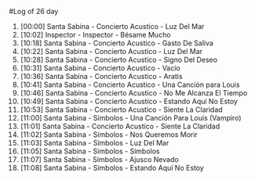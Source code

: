 #Log of 26 day

1. [00:00] Santa Sabina - Concierto Acustico - Luz Del Mar
1. [10:02] Inspector - Inspector - Bésame Mucho
1. [10:18] Santa Sabina - Concierto Acustico - Gasto De Saliva
1. [10:22] Santa Sabina - Concierto Acustico - Luz Del Mar
1. [10:28] Santa Sabina - Concierto Acustico - Signo Del Deseo
1. [10:31] Santa Sabina - Concierto Acustico - Vacío
1. [10:36] Santa Sabina - Concierto Acustico - Aratis
1. [10:41] Santa Sabina - Concierto Acustico - Una Canción para Louis
1. [10:46] Santa Sabina - Concierto Acustico - No Me Alcanza El Tiempo
1. [10:49] Santa Sabina - Concierto Acustico - Estando Aquí No Estoy
1. [10:53] Santa Sabina - Concierto Acustico - Siente La Claridad
1. [11:00] Santa Sabina - Símbolos - Una Canción Para Louis (Vampiro)
1. [11:01] Santa Sabina - Concierto Acustico - Siente La Claridad
1. [11:02] Santa Sabina - Símbolos - Nos Queremos Morir
1. [11:03] Santa Sabina - Símbolos - Luz Del Mar
1. [11:05] Santa Sabina - Símbolos - Símbolos
1. [11:07] Santa Sabina - Símbolos - Ajusco Nevado
1. [11:08] Santa Sabina - Símbolos - Estando Aquí No Estoy
